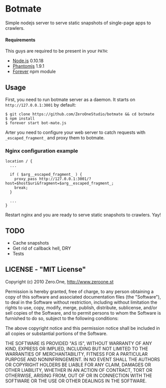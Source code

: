 # Botmate

Simple nodejs server to serve static snapshots of single-page apps to crawlers.

#### Requirements

This guys are required to be present in your `PATH`:

  - [Node.js](http://nodejs.org) 0.10.18
  - [Phantomjs](http://phantomjs.org) 1.9.1
  - [Forever](https://npmjs.org/package/forever) npm module

## Usage

First, you need to run botmate server as a daemon. It starts on `http://127.0.0.1:3001` by default:

    $ git clone https://github.com/ZeroOneStudio/botmate && cd botmate
    $ npm install
    $ forever start bot-mate.js
    
Arter you need to configure your web server to catch requests with `_escaped_fragment_` and proxy them to botmate.


### Nginx configuration example

    location / {
      ...

      if ( $arg__escaped_fragment_ ) {
        proxy_pass http://127.0.0.1:3001/?host=$host$uri&fragment=$arg__escaped_fragment_;
        break;
      }

      ...
    }
    
Restart nginx and you are ready to serve static snapshots to crawlers. Yay!

## TODO

  - Cache snapshots
  - Get rid of callback hell, DRY
  - Tests

## LICENSE - "MIT License"

Copyright (c) 2010 Zero.One, http://www.zeroone.st

Permission is hereby granted, free of charge, to any person
obtaining a copy of this software and associated documentation
files (the "Software"), to deal in the Software without
restriction, including without limitation the rights to use,
copy, modify, merge, publish, distribute, sublicense, and/or sell
copies of the Software, and to permit persons to whom the
Software is furnished to do so, subject to the following
conditions:

The above copyright notice and this permission notice shall be
included in all copies or substantial portions of the Software.

THE SOFTWARE IS PROVIDED "AS IS", WITHOUT WARRANTY OF ANY KIND,
EXPRESS OR IMPLIED, INCLUDING BUT NOT LIMITED TO THE WARRANTIES
OF MERCHANTABILITY, FITNESS FOR A PARTICULAR PURPOSE AND
NONINFRINGEMENT. IN NO EVENT SHALL THE AUTHORS OR COPYRIGHT
HOLDERS BE LIABLE FOR ANY CLAIM, DAMAGES OR OTHER LIABILITY,
WHETHER IN AN ACTION OF CONTRACT, TORT OR OTHERWISE, ARISING
FROM, OUT OF OR IN CONNECTION WITH THE SOFTWARE OR THE USE OR
OTHER DEALINGS IN THE SOFTWARE.
